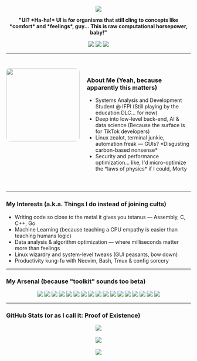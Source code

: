 <p align="center">
<img src="https://readme-typing-svg.herokuapp.com/?color=cba6f7&size=30&center=true&vCenter=true&width=1000&lines=HEY+MORTY...+CHECK+OUT+MY+CODE+DUMP..." />
</p>

<p align="center" style="margin-top: 10px;">
  <strong>"UI? *Ha-ha!* UI is for organisms that still cling to concepts like *comfort* and *feelings*, guy... This is raw computational horsepower, baby!"</strong>
</p>

<p align="center" style="margin-top: 15px;">
  <img src="https://img.shields.io/badge/Linux%20Overlord-1d232e?style=flat-square&logo=linux&logoColor=cba6f7"/>
  <img src="https://img.shields.io/badge/Machine%20Learning-1d232e?style=flat-square&logo=tensorflow&logoColor=cba6f7"/>
  <img src="https://img.shields.io/badge/Terminal%20Addict-1d232e?style=flat-square&logo=gnubash&logoColor=cba6f7"/>
</p>

---

<section id="about-me" style="display: flex; align-items: flex-start; gap: 20px; margin: 40px 0;">
  <!-- Image Column -->
  <div style="flex: 1; text-align: center;">
    <img src="https://user-images.githubusercontent.com/77577746/149508180-c75be0e3-1983-4592-9f1d-d58b64f055d4.gif" width="200" style="border-radius: 10px;" />
  </div>

  <!-- Info Column -->
  <div style="flex: 2;">
    <h3>About Me (Yeah, because apparently this matters)</h3>
    <ul>
      <li>Systems Analysis and Development Student @ IFPI (Still playing by the education DLC... for now)</li>
      <li>Deep into low-level back-end, AI & data science (Because the surface is for TikTok developers)</li>
      <li>Linux zealot, terminal junkie, automation freak — GUIs? *Disgusting carbon-based nonsense*</li>
      <li>Security and performance optimization... like, I'd micro-optimize the *laws of physics* if I could, Morty</li>
    </ul>
  </div>
</section>

---

### My Interests (a.k.a. Things I do instead of joining cults)
- Writing code so close to the metal it gives you tetanus — Assembly, C, C++, Go  
- Machine Learning (because teaching a CPU empathy is easier than teaching humans logic)  
- Data analysis & algorithm optimization — where milliseconds matter more than feelings  
- Linux wizardry and system-level tweaks (GUI peasants, bow down)  
- Productivity kung-fu with Neovim, Bash, Tmux & config sorcery  

---

### My Arsenal (because "toolkit" sounds too beta)
<p align="center">
  <img src="https://img.shields.io/badge/Assembly-1d232e?style=for-the-badge&logo=gnuemacs&logoColor=cba6f7" />
  <img src="https://img.shields.io/badge/C-1d232e?style=for-the-badge&logo=c&logoColor=cba6f7" />
  <img src="https://img.shields.io/badge/C++-1d232e?style=for-the-badge&logo=c%2B%2B&logoColor=cba6f7" />
  <img src="https://img.shields.io/badge/Go-1d232e?style=for-the-badge&logo=go&logoColor=cba6f7" />
  <img src="https://img.shields.io/badge/Python-1d232e?style=for-the-badge&logo=python&logoColor=cba6f7" />
  <img src="https://img.shields.io/badge/Numpy-1d232e?style=for-the-badge&logo=numpy&logoColor=cba6f7" />
  <img src="https://img.shields.io/badge/Pandas-1d232e?style=for-the-badge&logo=pandas&logoColor=cba6f7" />
  <img src="https://img.shields.io/badge/Scikit--Learn-1d232e?style=for-the-badge&logo=scikitlearn&logoColor=cba6f7" />
  <img src="https://img.shields.io/badge/TensorFlow-1d232e?style=for-the-badge&logo=tensorflow&logoColor=cba6f7" />
  <img src="https://img.shields.io/badge/Jupyter-1d232e?style=for-the-badge&logo=jupyter&logoColor=cba6f7" />
  <img src="https://img.shields.io/badge/Bash-1d232e?style=for-the-badge&logo=gnubash&logoColor=cba6f7" />
  <img src="https://img.shields.io/badge/Neovim-1d232e?style=for-the-badge&logo=neovim&logoColor=cba6f7" />
  <img src="https://img.shields.io/badge/Tmux-1d232e?style=for-the-badge&logo=tmux&logoColor=cba6f7" />
  <img src="https://img.shields.io/badge/Linux-1d232e?style=for-the-badge&logo=linux&logoColor=cba6f7" />
  <img src="https://img.shields.io/badge/Arch-1d232e?style=for-the-badge&logo=archlinux&logoColor=cba6f7" />
  <img src="https://img.shields.io/badge/Kali-1d232e?style=for-the-badge&logo=kalilinux&logoColor=cba6f7" />
  <img src="https://img.shields.io/badge/RaspberryPi-1d232e?style=for-the-badge&logo=raspberrypi&logoColor=cba6f7" />
</p>

---

### GitHub Stats (or as I call it: Proof of Existence)

<div align="center">
  <img src="https://github-readme-stats.vercel.app/api/top-langs/?username=sh1ftx&layout=compact&theme=tokyonight&title_color=cba6f7&text_color=cba6f7&icon_color=cba6f7&bg_color=00000000" />
</div>
<br/>
<div align="center">
  <img src="https://github-readme-stats.vercel.app/api?username=sh1ftx&show_icons=true&theme=tokyonight&title_color=cba6f7&text_color=cba6f7&icon_color=cba6f7&bg_color=00000000" />
  <br/><br/>
  <img src="https://streak-stats.demolab.com/?user=sh1ftx&theme=tokyonight&ring=cba6f7&fire=cba6f7&currStreakLabel=cba6f7&background=00000000" />
</div>
